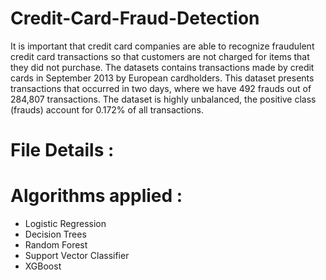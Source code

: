 # Credit-Card-Fraud-Detection
It is important that credit card companies are able to recognize fraudulent credit card transactions so that customers are not charged for items that they did not purchase.
The datasets contains transactions made by credit cards in September 2013 by European cardholders. This dataset presents transactions that occurred in two days, where we have 492 frauds out of 284,807 transactions. The dataset is highly unbalanced, the positive class (frauds) account for 0.172% of all transactions.

# File Details :


# Algorithms applied :
* Logistic Regression
* Decision Trees
* Random Forest
* Support Vector Classifier
* XGBoost

